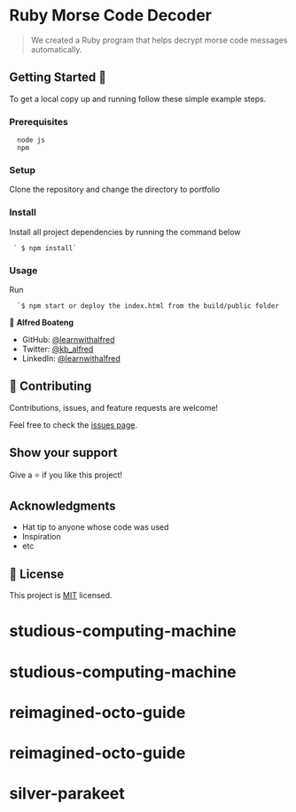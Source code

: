# Ruby Morse Code Decoder

> We created a Ruby program that helps decrypt morse code messages automatically.

## Getting Started 🙌

To get a local copy up and running follow these simple example steps.

### Prerequisites

```
  node js
  npm

```

### Setup

Clone the repository and change the directory to portfolio

### Install

Install all project dependencies by running the command below

```
 ` $ npm install`
```

### Usage

Run

```
  `$ npm start or deploy the index.html from the build/public folder
```

👤 **Alfred Boateng**

- GitHub: [@learnwithalfred](https://github.com/learnwithalfred)
- Twitter: [@kb_alfred](https://twitter.com/kb_alfred)
- LinkedIn: [@learnwithalfred](https://www.linkedin.com/in/learnwithalfred/)

## 🤝 Contributing

Contributions, issues, and feature requests are welcome!

Feel free to check the [issues page](../../issues/).

## Show your support

Give a ⭐️ if you like this project!

## Acknowledgments

- Hat tip to anyone whose code was used
- Inspiration
- etc

## 📝 License

This project is [MIT](./MIT.md) licensed.
# studious-computing-machine
# studious-computing-machine
# reimagined-octo-guide
# reimagined-octo-guide
# silver-parakeet
